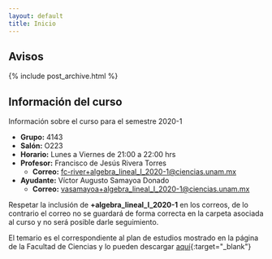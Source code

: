 ```yaml
---
layout: default
title: Inicio
---
```


## Avisos
{% include post_archive.html %}

## Información del curso

Información sobre el curso para el semestre 2020-1

- **Grupo:** 4143
- **Salón:** O223
- **Horario:** Lunes a Viernes de 21:00 a 22:00 hrs
- **Profesor:** Francisco de Jesús Rivera Torres
    - **Correo:** fc-river+algebra_lineal_I_2020-1@ciencias.unam.mx
- **Ayudante:** Víctor Augusto Samayoa Donado
    - **Correo:** vasamayoa+algebra_lineal_I_2020-1@ciencias.unam.mx

<p class="message">
Respetar la inclusión de <b>+algebra_lineal_I_2020-1</b> en los correos, de lo contrario el correo no se guardará de forma correcta en la carpeta asociada al curso y no será posible darle seguimiento.
</p>

El temario es el correspondiente al plan de estudios mostrado en la página de la Facultad de Ciencias y lo pueden descargar [aquí](http://www.fciencias.unam.mx/asignaturas/5.pdf){:target="_blank"}
